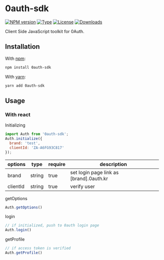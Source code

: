 


# 0auth-sdk

[![NPM version](https://img.shields.io/npm/v/0auth-sdk)](https://www.npmjs.com/package/0auth-sdk)
[![Type](https://img.shields.io/npm/types/0auth-sdk)](https://www.npmjs.com/package/0auth-sdk)
[![License](https://img.shields.io/npm/l/0auth-sdk)](https://www.npmjs.com/package/0auth-sdk)
[![Downloads](https://img.shields.io/npm/dm/0auth-sdk)](https://www.npmjs.com/package/0auth-sdk)

Client Side JavaScript toolkit for 0Auth.

## Installation

With [npm](https://www.npmjs.com/):

```bash
npm install 0auth-sdk
```

With [yarn](https://yarnpkg.com/):

```bash
yarn add 0auth-sdk
```

## Usage

### With react

Initializing 

```js
import Auth from '0auth-sdk';
Auth.initialize({ 
  brand: 'test',
  clientId: 'ZA-A6FG93C817'
});
```

options | type | require | description
--------|--------|----------------------------|-----
brand | string | true | set login page link as [brand].0auth.kr
clientId | string | true | verify user

getOptions

```js
Auth.getOptions()
```

login

```js
// if initialized, push to 0auth login page
Auth.login()
```

getProfile

```js
// if access token is verified
Auth.getProfile()
```


